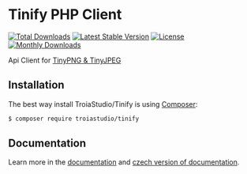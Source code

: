 # Tinify PHP Client
[![Total Downloads](https://poser.pugx.org/troiastudio/tinify/downloads)](https://packagist.org/packages/troiastudio/tinify)
[![Latest Stable Version](https://poser.pugx.org/troiastudio/tinify/v/stable)](https://packagist.org/packages/troiastudio/tinify)
[![License](https://poser.pugx.org/troiastudio/tinify/license)](https://packagist.org/troiastudio/tinify)
[![Monthly Downloads](https://poser.pugx.org/troiastudio/tinify/d/monthly)](https://packagist.org/packages/troiastudio/tinify)

Api Client for [TinyPNG & TinyJPEG](https://tinypng.com/)


Installation
------------

The best way install TroiaStudio/Tinify is using [Composer](http://getcomposer.org/):

```sh
$ composer require troiastudio/tinify
```

Documentation
-------------

Learn more in the [documentation](https://github.com/TroiaStudio/Tinify/blob/master/docs/en/README.md) and [czech version of documentation](https://github.com/TroiaStudio/Tinify/blob/master/docs/cs/README.md).